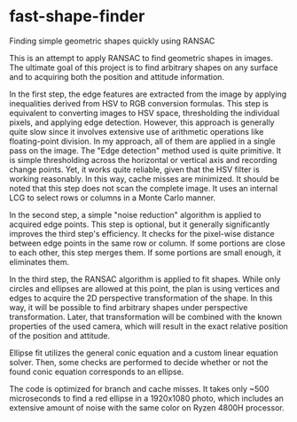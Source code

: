 # fast-shape-finder
Finding simple geometric shapes quickly using RANSAC

This is an attempt to apply RANSAC to find geometric shapes in images. The ultimate goal of this project is to find arbitrary shapes on any surface and to acquiring
both the position and attitude information.

In the first step, the edge features are extracted from the image by applying inequalities derived from HSV to RGB conversion formulas.
This step is equivalent to converting images to HSV space, thresholding the individual pixels, and applying edge detection.
However, this approach is generally quite slow since it involves extensive use of arithmetic operations like floating-point division.
In my approach, all of them are applied in a single pass on the image. The "Edge detection" method used is quite primitive. It is simple thresholding across the horizontal or
vertical axis and recording change points.
Yet, it works quite reliable, given that the HSV filter is working reasonably. In this way, cache misses are minimized. It should be noted that this step does not
scan the complete image. It uses an internal LCG to select rows or columns in a Monte Carlo manner.

In the second step, a simple "noise reduction" algorithm is applied to acquired edge points. This step is optional, but it generally significantly improves the third step's efficiency. It checks for the pixel-wise distance between edge points in the same row or column. If some portions
are close to each other, this step merges them. If some portions are small enough, it eliminates them.

In the third step, the RANSAC algorithm is applied to fit shapes. While only circles and ellipses are allowed at this point, the plan is
using vertices and edges to acquire the 2D perspective transformation of the shape. In this way, it will be possible to find arbitrary shapes 
under perspective transformation. Later, that transformation will be combined with the known properties of the used camera, which will result in
the exact relative position of the position and attitude.

Ellipse fit utilizes the general conic equation and a custom linear equation solver. Then, some checks are performed to decide whether or not
the found conic equation corresponds to an ellipse.

The code is optimized for branch and cache misses. It takes only ~500 microseconds to find a red ellipse in a 1920x1080 photo, which includes
an extensive amount of noise with the same color on Ryzen 4800H processor.
